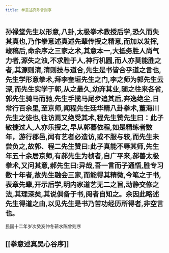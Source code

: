 ```yaml
---
title: 拳意述真陈曾则序
---
```


## 孙禄堂先生以形意,八卦,太极拳术教授后学,恐久而失其真也,乃作拳意述真述先辈传授之精意,而加以发挥,竣稿后,命余序之三家之术,其意本一,大抵务胜人尚气力者,源失之浊,不求胜于人,神行机圆,而人亦莫能胜之者,其源则清,清则技与道合,先生是书皆合乎道之言也,先生学形意拳术,拜李奎垣先生之门,李之师为郭先生云深,而先生实学于郭,从之最久,幼弃其业,随之往来各省,郭先生骑马而驰,先生手揽马尾步追其后,奔逸绝尘,日常行百余里,至京师,闻程先生廷华精八卦拳术,董海川先生之徒也,往访焉又绝受其术,程先生赞先生曰：此子敏捷过人,人亦乐授之,早从郭暮依程,如是精练者数年，游行郡邑,闻有艺者必造访,或不服与较,而先生未尝负之,故郭、程二先生赞曰:此子真能不辱其师,先生年五十余居京师,有郝先生为桢者,自广平来,郝善太极拳术,又问其意,郝先生曰:异哉,吾一言而子通悟,胜专习数十年者,故先生融会三家,而能得其精微,今笔之于书,表章先辈,开示后学,明内家道艺无二之旨,动静交修之法,其理深矣,其说俱备于书,阅者自知之。余因此略述先生得道之由,以见先生是书乃苦功经历所得者,非空言也。

民国十二年岁次癸亥仲冬蕲水陈曾则序
## [[拳意述真吴心谷序]]
